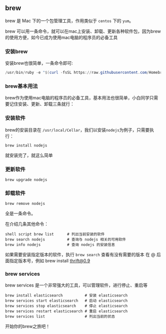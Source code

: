## brew

brew 是 Mac 下的一个包管理工具，作用类似于 `centos` 下的 `yum`。

brew 可以用一条命令，就可以在mac上安装、卸载、更新各种软件包，因为brew的使用方便，如今已成为使用mac电脑的程序员的必备工具

### 安装brew

安装brew也很简单，一条命令即可:

```powershell
/usr/bin/ruby -e "$(curl -fsSL https://raw.githubusercontent.com/Homebrew/install/master/install)"
```

### brew基本用法

brew作为使用mac电脑的程序员的必备工具，基本用法也很简单，小白同学只需要记住安装、更新、卸载三条就行：

### 安装软件

brew的安装目录在 `/usr/local/Cellar`，我们以安装`nodejs`为例子，只需要执行：

```text
brew install nodejs
```

就安装完了，就这么简单

### 更新软件

```text
brew upgrade nodejs
```

### 卸载软件

```text
brew remove nodejs
```

全是一条命令。

在介绍几条其他命令：

```text
shell script brew list      # 列出当前安装的软件 
brew search nodejs          # 查询与 nodejs 相关的可用软件 
brew info nodejs            # 查询 nodejs 的安装信息
```

如果需要安装指定版本的软件，执行 `brew search` 查看有没有需要的版本 在 @ 后面指定版本号，例如 brew install thrift@0.9

### brew services

brew services 是一个非常强大的工具，可以管理软件，进行停止、重启等

```text
brew install elasticsearch          # 安装 elasticsearch
brew services start elasticsearch   # 启动 elasticsearch
brew services stop elasticsearch    # 停止 elasticsearch
brew services restart elasticsearch # 重启 elasticsearch
brew services list                  # 列出当前的状态
```

开始你的brew之旅吧！